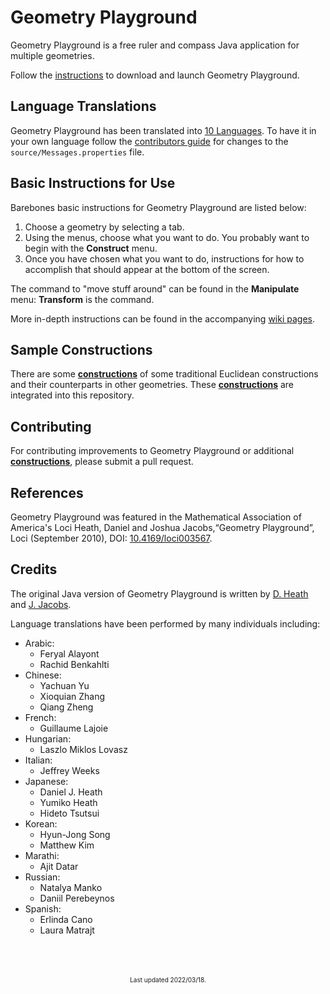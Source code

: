 # Geometry Playground
Geometry Playground is a free ruler and compass Java application for multiple geometries.  

Follow the [instructions](https://github.com/joshicola/geometry_playground_java/wiki/Instructions#installation-and-launch) to download and launch Geometry Playground.

## Language Translations
Geometry Playground has been translated into [10 Languages](https://github.com/joshicola/geometry_playground_java/wiki/Instructions#languages). To have it in your own language follow the [contributors guide](CONTRIBUTING.md) for changes to the `source/Messages.properties` file.


## Basic Instructions for Use
Barebones basic instructions for Geometry Playground are listed below:

1.  Choose a geometry by selecting a tab.
2.  Using the menus, choose what you want to do. You probably want to begin with the **Construct** menu.
3.  Once you have chosen what you want to do, instructions for how to accomplish that should appear at the bottom of the screen.

The command to "move stuff around" can be found in the **Manipulate** menu: **Transform** is the command.

More in-depth instructions can be found in the accompanying [wiki pages](https://github.com/joshicola/geometry_playground_java/wiki/Instructions#instructions-for-use).

## Sample Constructions
There are some [**constructions**](Constructions) of some traditional Euclidean constructions and their counterparts in other geometries. These [**constructions**](Constructions) are integrated into this repository.

## Contributing
For contributing improvements to Geometry Playground or additional [**constructions**](Constructions), please submit a pull request.  

## References
Geometry Playground was featured in the Mathematical Association of America's Loci
Heath, Daniel and Joshua Jacobs,“Geometry Playground”, Loci (September 2010), DOI: [10.4169/loci003567](http://dx.doi.org/10.4169/loci003567).

## Credits
The original Java version of Geometry Playground is written by [D. Heath](https://github.com/deejHeath) and [J. Jacobs](https://github.com/joshicola).

Language translations have been performed by many individuals including:
* Arabic:
  * Feryal Alayont
  * Rachid Benkahlti
* Chinese:
  * Yachuan Yu
  * Xioquian Zhang
  * Qiang Zheng
* French:
  * Guillaume Lajoie
* Hungarian:
  * Laszlo Miklos Lovasz
* Italian:
  * Jeffrey Weeks
* Japanese:
  * Daniel J. Heath
  * Yumiko Heath
  * Hideto Tsutsui
* Korean:
  * Hyun-Jong Song
  * Matthew Kim
* Marathi:
  * Ajit Datar
* Russian:
  * Natalya Manko
  * Daniil Perebeynos
* Spanish:
  * Erlinda Cano
  * Laura Matrajt

<br>
<br>
<br>
<center><font size="-2">
Last updated 2022/03/18.
</font></center>
